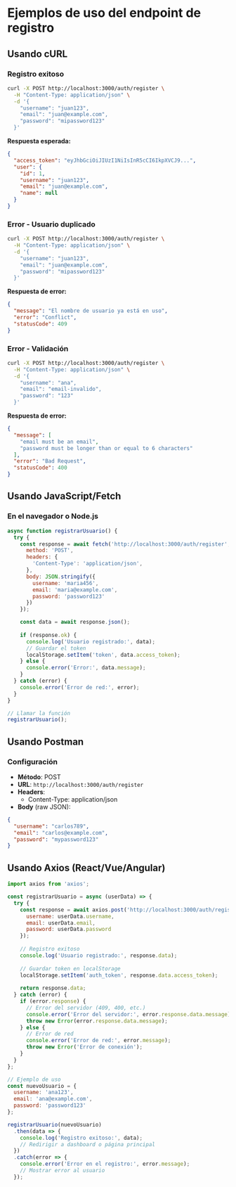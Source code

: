 # Ejemplos de uso del endpoint de registro

## Usando cURL

### Registro exitoso
```bash
curl -X POST http://localhost:3000/auth/register \
  -H "Content-Type: application/json" \
  -d '{
    "username": "juan123",
    "email": "juan@example.com",
    "password": "mipassword123"
  }'
```

**Respuesta esperada:**
```json
{
  "access_token": "eyJhbGciOiJIUzI1NiIsInR5cCI6IkpXVCJ9...",
  "user": {
    "id": 1,
    "username": "juan123",
    "email": "juan@example.com",
    "name": null
  }
}
```

### Error - Usuario duplicado
```bash
curl -X POST http://localhost:3000/auth/register \
  -H "Content-Type: application/json" \
  -d '{
    "username": "juan123",
    "email": "juan@example.com",
    "password": "mipassword123"
  }'
```

**Respuesta de error:**
```json
{
  "message": "El nombre de usuario ya está en uso",
  "error": "Conflict",
  "statusCode": 409
}
```

### Error - Validación
```bash
curl -X POST http://localhost:3000/auth/register \
  -H "Content-Type: application/json" \
  -d '{
    "username": "ana",
    "email": "email-invalido",
    "password": "123"
  }'
```

**Respuesta de error:**
```json
{
  "message": [
    "email must be an email",
    "password must be longer than or equal to 6 characters"
  ],
  "error": "Bad Request",
  "statusCode": 400
}
```

## Usando JavaScript/Fetch

### En el navegador o Node.js
```javascript
async function registrarUsuario() {
  try {
    const response = await fetch('http://localhost:3000/auth/register', {
      method: 'POST',
      headers: {
        'Content-Type': 'application/json',
      },
      body: JSON.stringify({
        username: 'maria456',
        email: 'maria@example.com',
        password: 'password123'
      })
    });

    const data = await response.json();
    
    if (response.ok) {
      console.log('Usuario registrado:', data);
      // Guardar el token
      localStorage.setItem('token', data.access_token);
    } else {
      console.error('Error:', data.message);
    }
  } catch (error) {
    console.error('Error de red:', error);
  }
}

// Llamar la función
registrarUsuario();
```

## Usando Postman

### Configuración
- **Método**: POST
- **URL**: `http://localhost:3000/auth/register`
- **Headers**: 
  - Content-Type: application/json
- **Body** (raw JSON):
```json
{
  "username": "carlos789",
  "email": "carlos@example.com",
  "password": "mypassword123"
}
```

## Usando Axios (React/Vue/Angular)

```javascript
import axios from 'axios';

const registrarUsuario = async (userData) => {
  try {
    const response = await axios.post('http://localhost:3000/auth/register', {
      username: userData.username,
      email: userData.email,
      password: userData.password
    });
    
    // Registro exitoso
    console.log('Usuario registrado:', response.data);
    
    // Guardar token en localStorage
    localStorage.setItem('auth_token', response.data.access_token);
    
    return response.data;
  } catch (error) {
    if (error.response) {
      // Error del servidor (409, 400, etc.)
      console.error('Error del servidor:', error.response.data.message);
      throw new Error(error.response.data.message);
    } else {
      // Error de red
      console.error('Error de red:', error.message);
      throw new Error('Error de conexión');
    }
  }
};

// Ejemplo de uso
const nuevoUsuario = {
  username: 'ana123',
  email: 'ana@example.com',
  password: 'password123'
};

registrarUsuario(nuevoUsuario)
  .then(data => {
    console.log('Registro exitoso:', data);
    // Redirigir a dashboard o página principal
  })
  .catch(error => {
    console.error('Error en el registro:', error.message);
    // Mostrar error al usuario
  });
```
